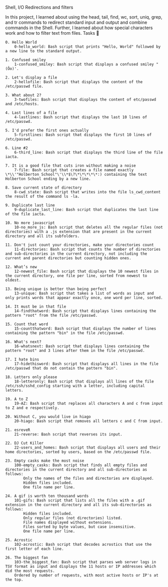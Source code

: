 Shell, I/O Redirections and filters

In this project, I learned about using the head, tail, find, wc, sort, uniq, grep, and tr commands to redirect standard input and output and combine commands in the Shell. Further, I learned about how special characters work and how to filter text from files.
Tasks 📃

    0. Hello World
        0-hello_world: Bash script that prints "Hello, World" followed by a new line to the standard output.

    1. Confused smiley
        1-confused_smiley: Bash script that displays a confused smiley "(Ôo)'.

    2. Let's display a file
        2-hellofile: Bash script that displays the content of the /etc/passwd file.

    3. What about 2?
        3-twofiles: Bash script that displays the content of etc/passwd and /etc/hosts.

    4. Last lines of a file
        4-lastlines: Bash script that displays the last 10 lines of /etc/passwd.

    5. I'd prefer the first ones actually
        5-firstlines: Bash script that displays the first 10 lines of /etc/passwd.

    6. Line #2
        6-third_line: Bash script that displays the third line of the file iacta.

    7. It is a good file that cuts iron without making a noise
        7-file: Bash script that creates a file named exactly \*\\'"Holberton School"\'\\*$\?\*\*\*\*\*:) containing the text Holberton School ending by a new line.

    8. Save current state of directory
        8-cwd_state: Bash script that writes into the file ls_cwd_content the result of the command ls -la.

    9. Duplicate last line
        9-duplicate_last_line: Bash script that duplicates the last line of the file iacta.

    10. No more javascript
        10-no_more_js: Bash script that deletes all the regular files (not directories) with a .js extension that are present in the current directory and all its subfolders.

    11. Don't just count your directories, make your directories count
        11-directories: Bash script that counts the number of directories and sub-directories in the current directory, not including the current and parent directories but counting hidden ones.

    12. What’s new
        12-newest_file: Bash script that displays the 10 newest files in the current directory, one file per line, sorted from newest to oldest.

    13. Being unique is better than being perfect
        13-unique: Bash script that takes a list of words as input and only prints words that appear exactly once, one word per line, sorted.

    14. It must be in that file
        14-findthatword: Bash script that displays lines containing the pattern "root" from the file /etc/passwd.

    15. Count that word
        15-countthatword: Bash script that displays the number of lines containing the pattern "bin" in the file /etc/passwd.

    16. What's next?
        16-whatsnext: Bash script that displays lines containing the pattern "root" and 3 lines after them in the file /etc/passwd.

    17. I hate bins
        17-hidethisword: Bash script that displays all lines in the file /etc/passwd that do not contain the pattern "bin".

    18. Letters only please
        18-letteronly: Bash script that displays all lines of the file /etc/ssh/sshd_config starting with a letter, including capital letters.

    19. A to Z
        19-AZ: Bash script that replaces all characters A and c from input to Z and e respectively.

    20. Without C, you would live in hiago
        20-hiago: Bash script that removes all letters c and C from input.

    21. esreveR
        21-reverse: Bash script that reverses its input.

    22. DJ Cut Killer
        22-users_and_homes: Bash script that displays all users and their home directories, sorted by users, based on the /etc/passwd file.

    23. Empty casks make the most noise
        100-empty_casks: Bash script that finds all empty files and directories in the current directory and all sub-directories as follows:
            Only the names of the files and directories are displayed.
            Hidden files included.
            One file name per line.

    24. A gif is worth ten thousand words
        101-gifs: Bash script that lists all the files with a .gif extension in the current directory and all its sub-directories as follows:
            Hidden files included.
            Only regular files (not directories) listed.
            File names displayed without extensions.
            Files sorted by byte values, but case insensitive.
            One file name per line.

    25. Acrostic
        102-acrostic: Bash script that decodes acrostics that use the first letter of each line.

    26. The biggest fan
        103-the_biggest_fan: Bash script that parses web server logs in TSV format as input and displays the 11 hosts or IP addresses which did the most requests.
        Ordered by number of requests, with most active hosts or IP's at the top.

